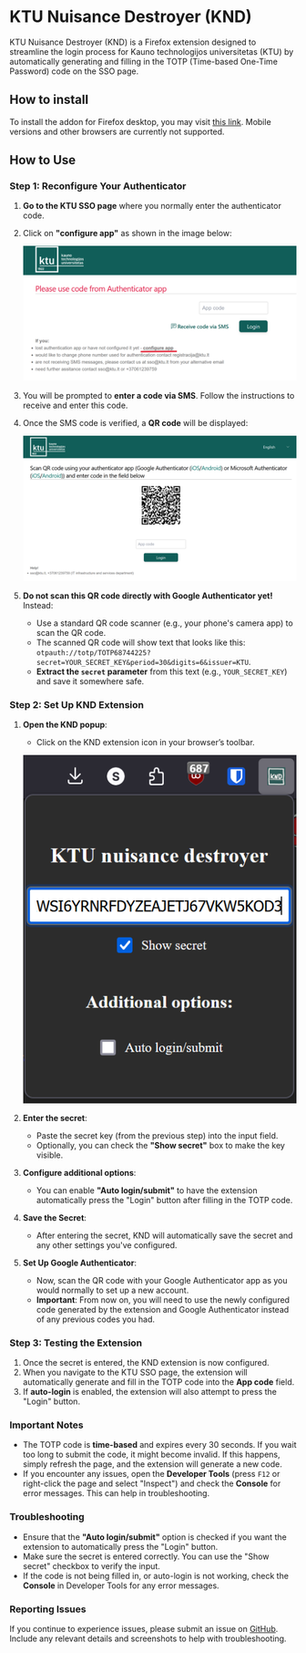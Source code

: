 # KTU Nuisance Destroyer (KND)

KTU Nuisance Destroyer (KND) is a Firefox extension designed to streamline the login process for Kauno technologijos universitetas (KTU) by automatically generating and filling in the TOTP (Time-based One-Time Password) code on the SSO page.

## How to install
To install the addon for Firefox desktop, you may visit [this link](https://addons.mozilla.org/firefox/downloads/file/4382939/db7b8a60751645de9c88-1.1.xpi). Mobile versions and other browsers are currently not supported.

## How to Use

### Step 1: Reconfigure Your Authenticator
1. **Go to the KTU SSO page** where you normally enter the authenticator code.
2. Click on **"configure app"** as shown in the image below:
   
   ![Configure App](./images/configure-app.png)

3. You will be prompted to **enter a code via SMS**. Follow the instructions to receive and enter this code.
4. Once the SMS code is verified, a **QR code** will be displayed:
   
   ![QR Code](./images/qr-code.png)

5. **Do not scan this QR code directly with Google Authenticator yet!** Instead:
   - Use a standard QR code scanner (e.g., your phone's camera app) to scan the QR code.
   - The scanned QR code will show text that looks like this: `otpauth://totp/TOTP68744225?secret=YOUR_SECRET_KEY&period=30&digits=6&issuer=KTU`.
   - **Extract the `secret` parameter** from this text (e.g., `YOUR_SECRET_KEY`) and save it somewhere safe.

### Step 2: Set Up KND Extension
1. **Open the KND popup**:
   - Click on the KND extension icon in your browser’s toolbar.
   
   ![KND Popup](./images/knd-popup.png)

2. **Enter the secret**:
   - Paste the secret key (from the previous step) into the input field.
   - Optionally, you can check the **"Show secret"** box to make the key visible.

3. **Configure additional options**:
   - You can enable **"Auto login/submit"** to have the extension automatically press the "Login" button after filling in the TOTP code.

4. **Save the Secret**:
   - After entering the secret, KND will automatically save the secret and any other settings you've configured.

5. **Set Up Google Authenticator**:
   - Now, scan the QR code with your Google Authenticator app as you would normally to set up a new account.
   - **Important**: From now on, you will need to use the newly configured code generated by the extension and Google Authenticator instead of any previous codes you had.

### Step 3: Testing the Extension
1. Once the secret is entered, the KND extension is now configured.
2. When you navigate to the KTU SSO page, the extension will automatically generate and fill in the TOTP code into the **App code** field.
3. If **auto-login** is enabled, the extension will also attempt to press the "Login" button.

### Important Notes
- The TOTP code is **time-based** and expires every 30 seconds. If you wait too long to submit the code, it might become invalid. If this happens, simply refresh the page, and the extension will generate a new code.
- If you encounter any issues, open the **Developer Tools** (press `F12` or right-click the page and select "Inspect") and check the **Console** for error messages. This can help in troubleshooting.

### Troubleshooting
- Ensure that the **"Auto login/submit"** option is checked if you want the extension to automatically press the "Login" button.
- Make sure the secret is entered correctly. You can use the "Show secret" checkbox to verify the input.
- If the code is not being filled in, or auto-login is not working, check the **Console** in Developer Tools for any error messages.

### Reporting Issues
If you continue to experience issues, please submit an issue on [GitHub](https://github.com/mostghoste/KTUnuisancedestroyer). Include any relevant details and screenshots to help with troubleshooting.
